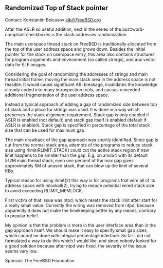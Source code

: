 ## Randomized Top of Stack pointer ##

Contact: Konstantin Belousov <kib@FreeBSD.org>

After the ASLR so useful addition, next in the series of the
buzzword-compliant checkboxes is the stack addresses randomization.

The main userspace thread stack on FreeBSD is traditionally allocated
from the top of the user address space and grows down.  Besides the
initial pointer for the stack on userspace entry, this area also
contains structures for program arguments and environment (so called
strings), and aux vector data for ELF images.

Considering the goal of randomizing the addresses of strings and main
thread initial frame, moving the main stack area in the address space
is not feasible.  It would cause significant ABI breakage, invalidates
the knowledge already coded into many introspection tools, and causes
unneeded additional fragmentation of the user address space.

Instead a typical approach of adding a gap of randomized size between
top of stack and a place for strings was used.  It is done in a way
which preserves the stack alignment requirement.  Stack gap is only
enabled if ASLR is enabled (not default) and stack gap itself is
enabled (default if ASLR is enabled).  Stack gap is specified in
percentage of the total stack size that can be used for maximum gap.

The main drawback of the gap approach was shortly identified.  Since
gap is cut from the normal stack area, attempts of the programs to
reduce stack size using rlimit(RLIMIT_STACK) could cut the active stack
region if new limit happens to be smaller than the gap.  E.g. on amd64
with its default 512M main thread stack, even one percent of the max
gap gives approximately 5M of unused stack, that can blow up the limit
of several KBs.

Typical reason for using rlimit(2) this way is for programs that wire
all of its address space with mlockall(2), trying to reduce potential
wired stack size to avoid exceeding RLIMIT_MEMLOCK.

First victim of that issue was ntpd, which resets the stack limit
after start for a really small value.  Currently the wiring was removed
from ntpd, because apparently it does not make the timekeeping better
by any means, contrary to popular belief.

My opinion is that the problem is more in the user interface area than
in the gap approach itself.  We should make it easy to specify small
gap sizes, which cannot be done with integral percentage interface.
So far I did not formulated a way to do this which I would like, and
since nobody looked for a good solution because after ntpd was fixed, 
the severity of the issue seems very low.

Sponsor: The FreeBSD Foundation
